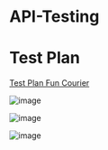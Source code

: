 # API-Testing

# Test Plan 

[Test Plan Fun Courier](https://github.com/razvanandrei1974/API-Testing/blob/main/RO_FANCourier_API-2.0-100523.pdf)



![image](https://github.com/razvanandrei1974/API-Testing/assets/144438182/33b332a5-3d0c-4576-826d-4153ec21627c)

![image](https://github.com/razvanandrei1974/API-Testing/assets/144438182/5a552fd2-97db-4426-afaf-8c5f1a350813)

![image](https://github.com/razvanandrei1974/API-Testing/assets/144438182/0726e4eb-1b35-403d-8c5f-5a79bcd618e8)


